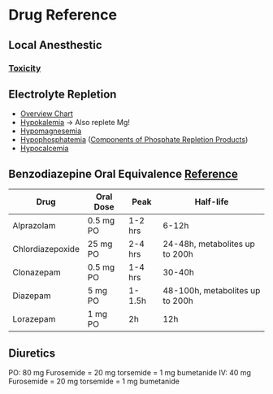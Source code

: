 # Drug Reference


## Local Anesthestic

### [Toxicity](local_anesthetic_toxicity.md)


## Electrolyte Repletion
- [Overview Chart](img/Electrolytes/Electrolyte%20Management%20Chart.jpg)
- [Hypokalemia](img/Electrolytes/hypokalemia.png) -> Also replete Mg!
- [Hypomagnesemia](img/Electrolytes/hypomagnesemia.png)
- [Hypophosphatemia](img/Electrolytes/hypophsphatemia.png) ([Components of Phosphate Repletion Products](img/Electrolytes/phosphate%20repletion%20components.png))
- [Hypocalcemia](img/Electrolytes/hypocalcemia.png)


## Benzodiazepine Oral Equivalence [Reference](https://foamed.ebmedicine.net/rapid-reference/benzodiazepine-oral-equivalence/)

|       Drug       | Oral Dose |   Peak  |            Half-life            |
|----------------|---------|-------|-------------------------------|
|    Alprazolam    | 0.5 mg PO | 1-2 hrs |              6-12h              |
| Chlordiazepoxide |  25 mg PO | 2-4 hrs |  24-48h, metabolites up to 200h |
|    Clonazepam    | 0.5 mg PO | 1-4 hrs |              30-40h             |
|     Diazepam     |  5 mg PO  |  1-1.5h | 48-100h, metabolites up to 200h |
|     Lorazepam    |  1 mg PO  |    2h   |               12h               |


## Diuretics
PO: 80 mg Furosemide = 20 mg torsemide = 1 mg bumetanide
IV: 40 mg Furosemide = 20 mg torsemide = 1 mg bumetanide
